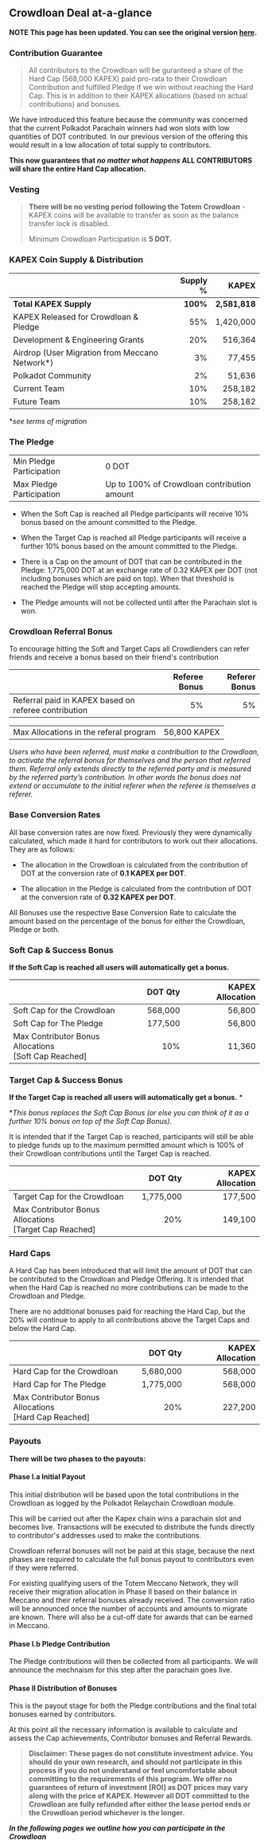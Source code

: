 

## Crowdloan Deal at-a-glance

**NOTE This page has been updated. You can see the original version [here](/crowdloan/crowdloan-proposition-original.md).**

### Contribution Guarantee

> All contributors to the Crowdloan will be guranteed a share of the Hard Cap (568,000 KAPEX) paid pro-rata to their Crowdloan Contribution and fulfilled Pledge if we win without reaching the Hard Cap. This is in addition to their KAPEX allocations (based on actual contributions) and bonuses.

We have introduced this feature because the community was concerned that the current Polkadot Parachain winners had won slots with low quantities of DOT contributed. In our previous version of the offering this would result in a low allocation of total supply to contributors. 

**This now guarantees that _no matter what happens_ ALL CONTRIBUTORS will share the entire Hard Cap allocation.**

### Vesting

> **There will be no vesting period following the Totem Crowdloan** - KAPEX coins will be available to transfer as soon as the balance transfer lock is disabled.
>
> Minimum Crowdloan Participation is **5 DOT.**


### KAPEX Coin Supply & Distribution

|                                                      | Supply % | KAPEX       |
|------------------------------------------------------|---------:|------------:|
| **Total KAPEX Supply**                               | **100%**     | **2,581,818** |
| KAPEX Released for Crowdloan & Pledge                    | 55%      | 1,420,000 |
| Development & Engineering Grants | 20%      | 516,364 |
| Airdrop (User Migration from Meccano Network*)                    | 3%       |  77,455  |
| Polkadot Community                         | 2%       |  51,636  |
| Current Team                                | 10%      | 258,182 |
| Future Team                                | 10%      | 258,182 |

*_see terms of migration_

### The Pledge

|                            |      |
|--------------------------------------|:------------|
| Min Pledge Participation             |  0 DOT |
| Max Pledge Participation             |  Up to 100% of Crowdloan contribution amount |

* When the Soft Cap is reached all Pledge participants will receive 10% bonus based on the amount committed to the Pledge.

* When the Target Cap is reached all Pledge participants will receive a further 10% bonus based on the amount committed to the Pledge.

* There is a Cap on the amount of DOT that can be contributed in the Pledge: 1,775,000 DOT at an exchange rate of 0.32 KAPEX per DOT (not including bonuses which are paid on top). When that threshold is reached the Pledge will stop accepting amounts.

* The Pledge amounts will not be collected until after the Parachain slot is won.

### Crowdloan Referral Bonus

To encourage hitting the Soft and Target Caps all Crowdlenders can refer friends and receive a bonus based on their friend's contribution

|                                       | Referee Bonus | Referer Bonus
|--------------------------------------|------------:|-----------------:|
| Referral paid in KAPEX based on referee contribution          |  5%         | 5% |

|                                       |  | 
|--------------------------------------|------------:|
| Max Allocations in the referal program          |    56,800 KAPEX |

_Users who have been referred, must make a contribuition to the Crowdloan, to activate the referral bonus for themselves and the person that referred them. Referral only extends directly to the referred party and is measured by the referred party’s contribution. In other words the bonus does not extend or accumulate to the initial referer when the referee is themselves a referer._

### Base Conversion Rates

All base conversion rates are now fixed. Previously they were dynamically calculated, which made it hard for contributors to work out their allocations. They are as follows:

* The allocation in the Crowdloan is calculated from the contribution of DOT at the conversion rate of **0.1 KAPEX per DOT**.

* The allocation in the Pledge is calculated from the contribution of DOT at the conversion rate of **0.32 KAPEX per DOT**.

All Bonuses use the respective Base Conversion Rate to calculate the amount based on the percentage of the bonus for either the Crowdloan, Pledge or both.

### Soft Cap & Success Bonus

**If the Soft Cap is reached all users will automatically get a bonus.**

|                                      | DOT Qty     | KAPEX Allocation |
|--------------------------------------|------------:|-----------------:|
| Soft Cap for the Crowdloan           |    568,000   |    56,800          |
| Soft Cap for The Pledge              |    177,500     |    56,800           |
| Max Contributor Bonus Allocations <br />[Soft Cap Reached] |  10%           |  11,360          |

### Target Cap & Success Bonus

**If the Target Cap is reached all users will automatically get a bonus.** *

*_This bonus replaces the Soft Cap Bonus (or else you can think of it as a further 10% bonus on top of the Soft Cap Bonus)._

It is intended that if the Target Cap is reached, participants will still be able to pledge funds up to the maximum permitted amount which is 100% of their Crowdloan contributions until the Target Cap is reached.

|                                      | DOT Qty     | KAPEX Allocation |
|--------------------------------------|------------:|-----------------:|
| Target Cap for the Crowdloan                |   1,775,000  |    177,500    |
| Max Contributor Bonus Allocations <br />[Target Cap Reached]  | 20%            |  149,100  |


### Hard Caps

A Hard Cap has been introduced that will limit the amount of DOT that can be contributed to the Crowdloan and Pledge Offering. It is intended that when the Hard Cap is reached no more contributions can be made to the Crowdloan and Pledge. 

There are no additional bonuses paid for reaching the Hard Cap, but the 20% will continue to apply to all contributions above the Target Caps and below the Hard Cap.

|                                      | DOT Qty     | KAPEX Allocation |
|--------------------------------------|------------:|-----------------:|
| Hard Cap for the Crowdloan           |   5,680,000 |      568,000     |
| Hard Cap for The Pledge              |   1,775,000 |    568,000    |
| Max Contributor Bonus Allocations <br />[Hard Cap Reached]  | 20%  |  227,200  |



### Payouts

**There will be two phases to the payouts:**

#### Phase I.a Initial Payout

This initial distribution will be based upon the total contributions in the Crowdloan as logged by the Polkadot Relaychain Crowdloan module.

This will be carried out after the Kapex chain wins a parachain slot and becomes live. Transactions will be executed to distribute the funds directly to contributor's addresses used to make the contributions.

Crowdloan referral bonuses will not be paid at this stage, because the next phases are required to calculate the full bonus payout to contributors even if they were referred.

For existing qualifying users of the Totem Meccano Network, they will receive their migration allocation in Phase II based on their balance in Meccano and their referral bonuses already received. The conversion ratio will be announced once the number of accounts and amounts to migrate are known. There will also be a cut-off date for awards that can be earned in Meccano.

#### Phase I.b Pledge Contribution

The Pledge contributions will then be collected from all participants. We will announce the mechnaism for this step after the parachain goes live.

#### Phase II Distribution of Bonuses

This is the payout stage for both the Pledge contributions and the final total bonuses earned by contributors.

At this point all the necessary information is available to calculate and assess the Cap achievements, Contributor bonuses and Referral Rewards. 

> **Disclaimer: These pages do not constitute investment advice. You should do your own research, and should not participate in this process if you do not understand or feel uncomfortable about committing to the requirements of this program. We offer no guarantees of return of investment [ROI] as DOT prices may vary along with the price of KAPEX. However all DOT committed to the Crowdloan are fully refunded after either the lease period ends or the Crowdloan period whichever is the longer.**

**_In the following pages we outline how you can participate in the Crowdloan_**